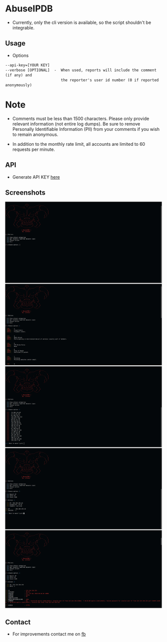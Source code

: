 # AbuseIPDB

* Currently, only the cli version is available, so the script shouldn't be integrable.

## Usage
 * Options
```
--api-key=[YOUR KEY]
--verbose [OPTIONAL]  -  When used, reports will include the comment (if any) and 
                         the reporter's user id number (0 if reported anonymously)
```

# Note
* Comments must be less than 1500 characters. Please only provide relevant information (not entire log dumps). Be sure to remove Personally Identifiable Information (PII) from your comments if you wish to remain anonymous.

* In addition to the monthly rate limit, all accounts are limited to 60 requests per minute.

## API
* Generate API KEY [here](https://www.abuseipdb.com/api.html)


## Screenshots
![alt text](https://github.com/JissatsU/AbuseIPDB/blob/master/test1.jpg)
![alt text](https://github.com/JissatsU/AbuseIPDB/blob/master/test2.jpg)
![alt text](https://github.com/JissatsU/AbuseIPDB/blob/master/test3.jpg)
![alt text](https://github.com/JissatsU/AbuseIPDB/blob/master/test4.jpg)
![alt text](https://github.com/JissatsU/AbuseIPDB/blob/master/test5.jpg)

## Contact
* For improvements contact me on [fb](https://www.facebook.com/svz.17B)
